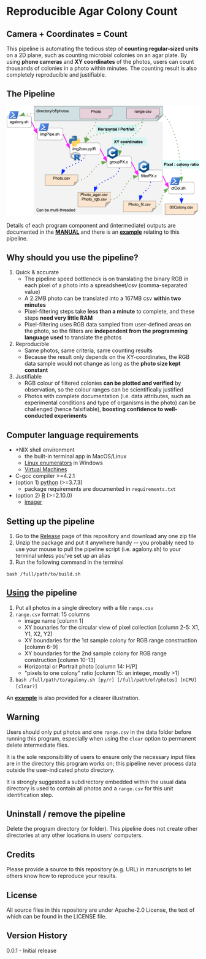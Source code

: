 # Reproducible Agar Colony Count

## Camera + Coordinates = Count

This pipeline is automating the tedious step of **counting regular-sized units** on a 2D plane, such as counting microbial colonies on an agar plate.  By using **phone cameras** and **XY coordinates** of the photos, users can count thousands of colonies in a photo within minutes.  The counting result is also completely reproducible and justifiable.

## The Pipeline
![pipeline](/img/pipeline.png)

Details of each program component and (intermediate) outputs are documented in the [**MANUAL**](https://htmlpreview.github.io/?https://raw.githubusercontent.com/ph-u/agalony/master/manual/detailed_instruction.html?token=AMIZLGHZU4EYI4VQAC2LTDS7YDPOY) and there is an [**example**](https://htmlpreview.github.io/?https://raw.githubusercontent.com/ph-u/agalony/master/manual/example.html?token=AMIZLGCRNQONXJ4XXOAQDD27YDPWA) relating to this pipeline.

## Why should you use the pipeline?

1. Quick & accurate
    - The pipeline speed bottleneck is on translating the binary RGB in each pixel of a photo into a spreadsheet/csv (comma-separated value)
    - A 2.2MB photo can be translated into a 167MB csv **within two minutes**
    - Pixel-filtering steps take **less than a minute** to complete, and these steps **need very little RAM**
    - Pixel-filtering uses RGB data sampled from user-defined areas on the photo, so the filters are **independent from the programming language used** to translate the photos
0. Reproducible
    - Same photos, same criteria, same counting results
    - Because the result only depends on the XY-coordinates, the RGB data sample would not change as long as the **photo size kept constant**
0. Justifiable
    - RGB colour of filtered colonies **can be plotted and verified** by observation, so the colour ranges can be scientifically justified
    - Photos with complete documentation (i.e. data attributes, such as experimental conditions and type of organisms in the photo) can be challenged (hence falsifiable), **boosting confidence to well-conducted experiments**

## Computer language requirements
- *NIX shell environment
    - the built-in terminal app in MacOS/Linux
    - [Linux enumerators](https://www.ubuntupit.com/best-linux-emulators-for-windows-system/) in Windows
    - [Virtual Machines](https://www.digitaltrends.com/computing/best-virtual-machines/)
- C-gcc compiler >=4.2.1
- (option 1) [python](https://www.python.org/) (>=3.7.3)
    - package requirements are documented in `requirements.txt`
- (option 2) [R](https://www.r-project.org/) (>=2.10.0)
    - [imager](https://www.rdocumentation.org/packages/imager/versions/0.42.3)

## Setting up the pipeline

1. Go to the [Release](https://github.com/ph-u/agalony/releases) page of this repository and download any one zip file
0. Unzip the package and put it anywhere handy -- you probably need to use your mouse to pull the pipeline script (i.e. agalony.sh) to your terminal unless you've set up an alias
0. Run the following command in the terminal
```
bash /full/path/to/build.sh
```

## [Using](https://htmlpreview.github.io/?https://raw.githubusercontent.com/ph-u/agalony/master/manual/detailed_instruction.html?token=AMIZLGHZU4EYI4VQAC2LTDS7YDPOY) the pipeline
1. Put all photos in a single directory with a file `range.csv`
0. `range.csv` format: 15 columns
    - image name [column 1]
    - XY bounaries for the circular view of pixel collection [column 2-5: X1, Y1, X2, Y2]
    - XY boundaries for the 1st sample colony for RGB range construction [column 6-9]
    - XY boundaries for the 2nd sample colony for RGB range construction [column 10-13]
    - **H**orizontal or **P**ortrait photo [column 14: H/P]
    - "pixels to one colony" ratio [column 15: an integer, mostly >1]
0. `bash /full/path/to/agalony.sh [py/r] [/full/path/of/photos] [nCPU] [clear?]`

An [**example**](https://htmlpreview.github.io/?https://raw.githubusercontent.com/ph-u/agalony/master/manual/example.html?token=AMIZLGCRNQONXJ4XXOAQDD27YDPWA) is also provided for a clearer illustration.

## **Warning**
Users should only put photos and one `range.csv` in the data folder before running this program, especially when using the `clear` option to permanent delete intermediate files.  

It is the sole responsibility of users to ensure only the necessary input files are in the directory this program works on; this pipeline never process data outside the user-indicated photo directory.  

It is strongly suggested a subdirectory embedded within the usual data directory is used to contain all photos and a `range.csv` for this unit identification step.

## Uninstall / remove the pipeline
Delete the program directory (or folder).  This pipeline does not create other directories at any other locations in users' computers.

## Credits
Please provide a source to this repository (e.g. URL) in manuscripts to let others know how to reproduce your results.

## License
All source files in this repository are under Apache-2.0 License, the text of which can be found in the LICENSE file.

## Version History
0.0.1 - Initial release
